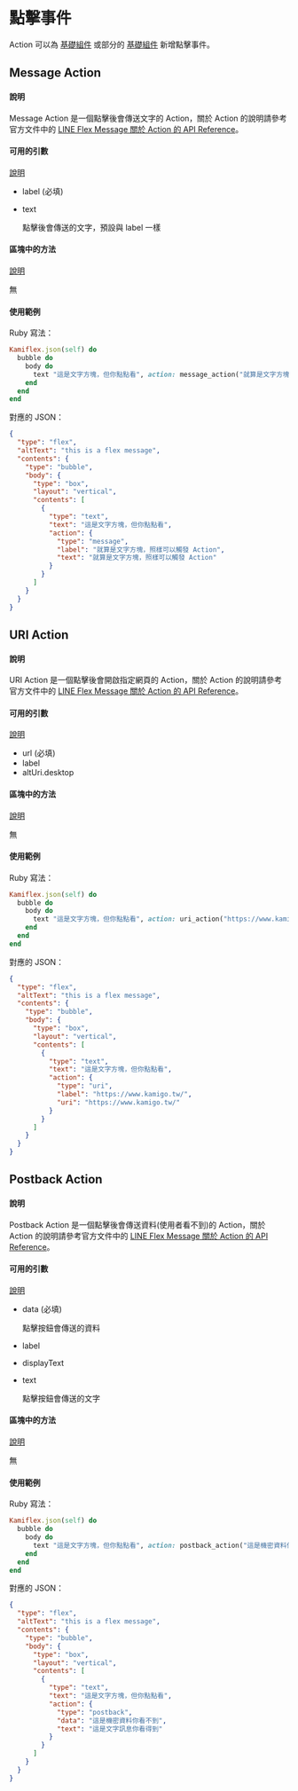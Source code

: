 # 點擊事件
Action 可以為 [基礎組件](/kamiflex/basic_element.md) 或部分的 [基礎組件](/kamiflex/basic_element.md) 新增點擊事件。
## Message Action
#### 說明
Message Action 是一個點擊後會傳送文字的 Action，關於 Action 的說明請參考官方文件中的 [LINE Flex Message 關於 Action 的 API Reference](https://developers.line.biz/en/reference/messaging-api/#action-objects)。

#### 可用的引數
[說明](/05_kamiflex.md#引數)

- label (必填)
- text

    點擊後會傳送的文字，預設與 label 一樣

#### 區塊中的方法
[說明](/05_kamiflex.md#區塊中的方法)

無

#### 使用範例
Ruby 寫法：
```ruby
Kamiflex.json(self) do
  bubble do
    body do
      text "這是文字方塊，但你點點看", action: message_action("就算是文字方塊，照樣可以觸發 Action")
    end
  end
end
```
對應的 JSON：
```json
{
  "type": "flex",
  "altText": "this is a flex message",
  "contents": {
    "type": "bubble",
    "body": {
      "type": "box",
      "layout": "vertical",
      "contents": [
        {
          "type": "text",
          "text": "這是文字方塊，但你點點看",
          "action": {
            "type": "message",
            "label": "就算是文字方塊，照樣可以觸發 Action",
            "text": "就算是文字方塊，照樣可以觸發 Action"
          }
        }
      ]
    }
  }
}
```

## URI Action
#### 說明
URI Action 是一個點擊後會開啟指定網頁的 Action，關於 Action 的說明請參考官方文件中的 [LINE Flex Message 關於 Action 的 API Reference](https://developers.line.biz/en/reference/messaging-api/#action-objects)。

#### 可用的引數
[說明](/05_kamiflex.md#引數)

- url (必填)
- label
- altUri.desktop

#### 區塊中的方法
[說明](/05_kamiflex.md#區塊中的方法)

無

#### 使用範例
Ruby 寫法：
```ruby
Kamiflex.json(self) do
  bubble do
    body do
      text "這是文字方塊，但你點點看", action: uri_action("https://www.kamigo.tw/")
    end
  end
end
```
對應的 JSON：
```json
{
  "type": "flex",
  "altText": "this is a flex message",
  "contents": {
    "type": "bubble",
    "body": {
      "type": "box",
      "layout": "vertical",
      "contents": [
        {
          "type": "text",
          "text": "這是文字方塊，但你點點看",
          "action": {
            "type": "uri",
            "label": "https://www.kamigo.tw/",
            "uri": "https://www.kamigo.tw/"
          }
        }
      ]
    }
  }
}
```

## Postback Action
#### 說明
Postback Action 是一個點擊後會傳送資料(使用者看不到)的 Action，關於 Action 的說明請參考官方文件中的 [LINE Flex Message 關於 Action 的 API Reference](https://developers.line.biz/en/reference/messaging-api/#action-objects)。

#### 可用的引數
[說明](/05_kamiflex.md#引數)

- data (必填)

    點擊按鈕會傳送的資料
- label
- displayText
- text

    點擊按鈕會傳送的文字

#### 區塊中的方法
[說明](/05_kamiflex.md#區塊中的方法)

無

#### 使用範例
Ruby 寫法：
```ruby
Kamiflex.json(self) do
  bubble do
    body do
      text "這是文字方塊，但你點點看", action: postback_action("這是機密資料你看不到", text: "這是文字訊息你看得到")
    end
  end
end
```
對應的 JSON：
```json
{
  "type": "flex",
  "altText": "this is a flex message",
  "contents": {
    "type": "bubble",
    "body": {
      "type": "box",
      "layout": "vertical",
      "contents": [
        {
          "type": "text",
          "text": "這是文字方塊，但你點點看",
          "action": {
            "type": "postback",
            "data": "這是機密資料你看不到",
            "text": "這是文字訊息你看得到"
          }
        }
      ]
    }
  }
}
```